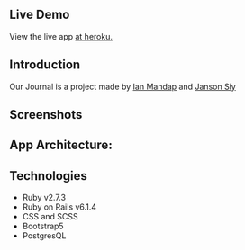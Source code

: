 ## Live Demo
View the live app [at heroku.](https://our-journal.herokuapp.com/)

## Introduction

Our Journal is a project made by [Ian Mandap](https://github.com/theIanMilan) and [Janson Siy](https://github.com/JansonSiy)

## Screenshots

<!-- <p float = 'left'>
    <img src="app/assets/images/Blog-App-1.png" alt="Blog Screenshot 1" width="500" height="300">
    <img src="app/assets/images/Blog-App-2.png" alt="Blog Screenshot 2" width="500" height="300">
</p> -->

## App Architecture:

<!-- 1) Articles - name, body, status
2) Comments - author, body, and belongs to an Article
* Simple http authentication for update, create and delete operations on Article
* Rich text enabled for Articles body using Trix Editor
* Flash messages for CRUD operations using `toastr` -->

## Technologies

* Ruby v2.7.3
* Ruby on Rails v6.1.4
* CSS and SCSS
* Bootstrap5
* PostgresQL
<!-- * [Trix](https://github.com/basecamp/trix)
* `toastr` for notifications
* `image-processing` gem -->